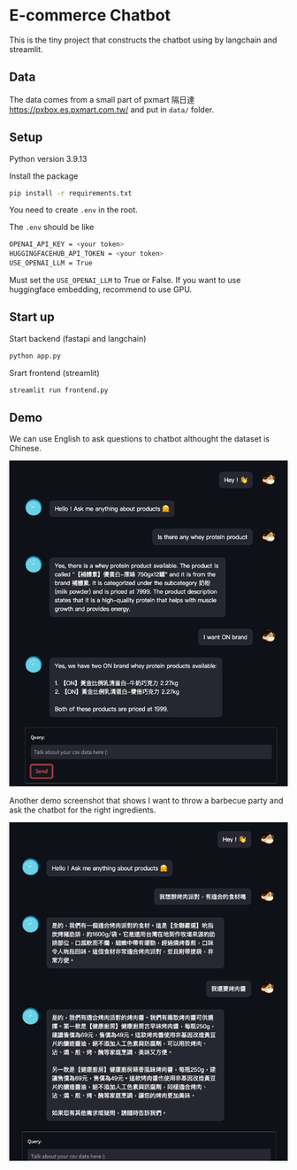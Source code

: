 # E-commerce Chatbot

This is the tiny project that constructs the chatbot using by langchain and streamlit.

## Data

The data comes from a small part of pxmart 隔日達 https://pxbox.es.pxmart.com.tw/ and put in `data/` folder.

## Setup

Python version 3.9.13

Install the package 

```bash
pip install -r requirements.txt
```

You need to create `.env` in the root.

The `.env` should be like

```bash
OPENAI_API_KEY = <your token>
HUGGINGFACEHUB_API_TOKEN = <your token>
USE_OPENAI_LLM = True
```

Must set the `USE_OPENAI_LLM` to True or False. If you want to use huggingface embedding, recommend to use GPU.

## Start up

Start backend (fastapi and langchain)

```bash
python app.py
```

Srart frontend (streamlit)

```bash
streamlit run frontend.py
```

## Demo

We can use English to ask questions to chatbot althought the dataset is Chinese.

![](figure/demo1.jpeg)


Another demo screenshot that shows I want to throw a barbecue party and ask the chatbot for the right ingredients.

![](figure/demo2.jpeg)
